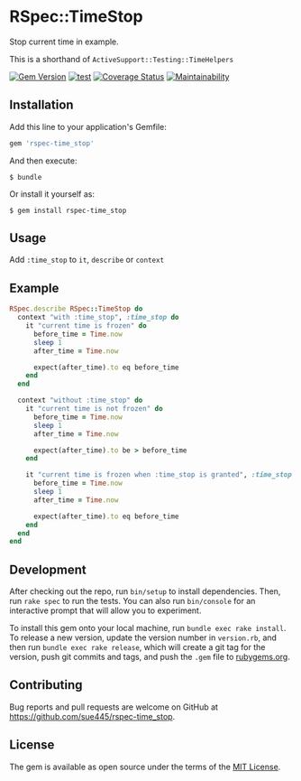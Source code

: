# RSpec::TimeStop
Stop current time in example.

This is a shorthand of `ActiveSupport::Testing::TimeHelpers`

[![Gem Version](https://badge.fury.io/rb/rspec-time_stop.svg)](https://badge.fury.io/rb/rspec-time_stop)
[![test](https://github.com/sue445/rspec-time_stop/actions/workflows/test.yml/badge.svg)](https://github.com/sue445/rspec-time_stop/actions/workflows/test.yml)
[![Coverage Status](https://coveralls.io/repos/github/sue445/rspec-time_stop/badge.svg)](https://coveralls.io/github/sue445/rspec-time_stop)
[![Maintainability](https://api.codeclimate.com/v1/badges/9f437c78e286285f5605/maintainability)](https://codeclimate.com/github/sue445/rspec-time_stop/maintainability)

## Installation

Add this line to your application's Gemfile:

```ruby
gem 'rspec-time_stop'
```

And then execute:

    $ bundle

Or install it yourself as:

    $ gem install rspec-time_stop

## Usage

Add `:time_stop` to `it`, `describe` or `context`

## Example
```ruby
RSpec.describe RSpec::TimeStop do
  context "with :time_stop", :time_stop do
    it "current time is frozen" do
      before_time = Time.now
      sleep 1
      after_time = Time.now

      expect(after_time).to eq before_time
    end
  end

  context "without :time_stop" do
    it "current time is not frozen" do
      before_time = Time.now
      sleep 1
      after_time = Time.now

      expect(after_time).to be > before_time
    end

    it "current time is frozen when :time_stop is granted", :time_stop do
      before_time = Time.now
      sleep 1
      after_time = Time.now

      expect(after_time).to eq before_time
    end
  end
end
```

## Development

After checking out the repo, run `bin/setup` to install dependencies. Then, run `rake spec` to run the tests. You can also run `bin/console` for an interactive prompt that will allow you to experiment.

To install this gem onto your local machine, run `bundle exec rake install`. To release a new version, update the version number in `version.rb`, and then run `bundle exec rake release`, which will create a git tag for the version, push git commits and tags, and push the `.gem` file to [rubygems.org](https://rubygems.org).

## Contributing

Bug reports and pull requests are welcome on GitHub at https://github.com/sue445/rspec-time_stop.

## License

The gem is available as open source under the terms of the [MIT License](https://opensource.org/licenses/MIT).
